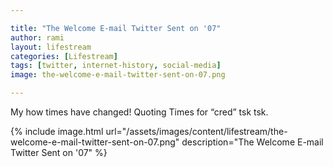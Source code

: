 ```yaml
---

title: "The Welcome E-mail Twitter Sent on '07"
author: rami
layout: lifestream 
categories: [Lifestream]
tags: [twitter, internet-history, social-media]
image: the-welcome-e-mail-twitter-sent-on-07.png

---
```


My how times have changed! Quoting Times for “cred” tsk tsk.

{% include image.html url="/assets/images/content/lifestream/the-welcome-e-mail-twitter-sent-on-07.png" description="The Welcome E-mail Twitter Sent on '07" %}


